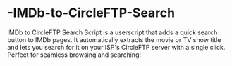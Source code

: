 # -IMDb-to-CircleFTP-Search
IMDb to CircleFTP Search Script is a userscript that adds a quick search button to IMDb pages. It automatically extracts the movie or TV show title and lets you search for it on your ISP's CircleFTP server with a single click. Perfect for seamless browsing and searching!
